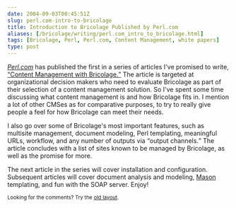 ```yaml
--- 
date: 2004-09-03T00:45:51Z
slug: perl.com-intro-to-bricolage
title: Introduction to Bricolage Published by Perl.com
aliases: [/bricolage/writing/perl.com_intro_to_bricolage.html]
tags: [Bricolage, Perl, Perl.com, Content Management, white papers]
type: post
---
```


<p><a href="http://www.perl.com/" title="Perl.com"><cite>Perl.com</cite></a>
has published the first in a series of articles I've promised to write, <a
href="http://www.perl.com/pub/a/2004/08/27/bricolage.html" title="Content
Management with Bricolage"><q>Content Management with Bricolage.</q></a> The
article is targeted at organizational decision makers who need to evaluate
Bricolage as part of their selection of a content management solution. So I've
spent some time discussing what content management is and how Bricolage fits
in. I mention a lot of other CMSes as for comparative purposes, to try to
really give people a feel for how Bricolage can meet their needs.</p>

<p>I also go over some of Bricolage's most important features, such as
multisite management, document modeling, Perl templating, meaningful URLs,
workflow, and any number of outputs via <q>output channels.</q> The article
concludes with a list of sites known to be managed by Bricolage, as well as
the promise for more.</p>

<p>The next article in the series will cover installation and configuration.
Subsequent articles will cover document analysis and modeling, <a
href="http://www.masonhq.com/" title="Mason HQ">Mason</a> templating,
and fun with the SOAP server. Enjoy!</p>

<p class="past"><small>Looking for the comments? Try the <a rel="nofollow" href="//past.justatheory.com/bricolage/writing/perl.com_intro_to_bricolage.html">old layout</a>.</small></p>


